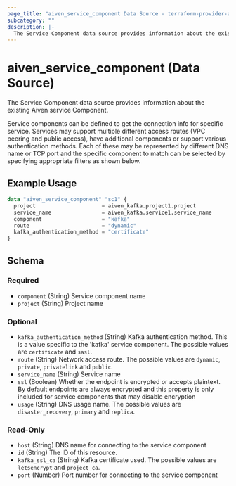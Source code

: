 ```yaml
---
page_title: "aiven_service_component Data Source - terraform-provider-aiven"
subcategory: ""
description: |-
  The Service Component data source provides information about the existing Aiven service Component.
---
```

# aiven_service_component (Data Source)
The Service Component data source provides information about the existing Aiven service Component.

Service components can be defined to get the connection info for specific service. Services may support multiple different access routes (VPC peering and public access), have additional components or support various authentication methods. Each of these may be represented by different DNS name or TCP port and the specific component to match can be selected by specifying appropriate filters as shown below.

## Example Usage
```terraform
data "aiven_service_component" "sc1" {
  project                     = aiven_kafka.project1.project
  service_name                = aiven_kafka.service1.service_name
  component                   = "kafka"
  route                       = "dynamic"
  kafka_authentication_method = "certificate"
}
```
<!-- schema generated by tfplugindocs -->
## Schema

### Required

- `component` (String) Service component name
- `project` (String) Project name

### Optional

- `kafka_authentication_method` (String) Kafka authentication method. This is a value specific to the 'kafka' service component. The possible values are `certificate` and `sasl`.
- `route` (String) Network access route. The possible values are `dynamic`, `private`, `privatelink` and `public`.
- `service_name` (String) Service name
- `ssl` (Boolean) Whether the endpoint is encrypted or accepts plaintext. By default endpoints are always encrypted and this property is only included for service components that may disable encryption
- `usage` (String) DNS usage name. The possible values are `disaster_recovery`, `primary` and `replica`.

### Read-Only

- `host` (String) DNS name for connecting to the service component
- `id` (String) The ID of this resource.
- `kafka_ssl_ca` (String) Kafka certificate used. The possible values are `letsencrypt` and `project_ca`.
- `port` (Number) Port number for connecting to the service component


